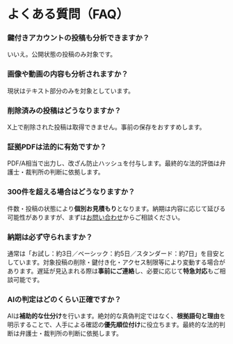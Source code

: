 # よくある質問（FAQ）

### 鍵付きアカウントの投稿も分析できますか？
いいえ。公開状態の投稿のみ対象です。

### 画像や動画の内容も分析されますか？
現状はテキスト部分のみを対象としています。

### 削除済みの投稿はどうなりますか？
X上で削除された投稿は取得できません。事前の保存をおすすめします。

### 証拠PDFは法的に有効ですか？
PDF/A相当で出力し、改ざん防止ハッシュを付与します。最終的な法的評価は弁護士・裁判所の判断に依拠します。

### 300件を超える場合はどうなりますか？
件数・投稿の状態により**個別お見積もり**となります。納期は内容に応じて延びる可能性がありますが、まずは[お問い合わせ](contact.md)からご相談ください。

### 納期は必ず守られますか？
通常は「お試し：約3日／ベーシック：約5日／スタンダード：約7日」を目安としています。対象投稿の削除・鍵付き化・アクセス制限等により変動する場合があります。遅延が見込まれる際は**事前にご連絡**し、必要に応じて**特急対応**もご相談可能です。

### AIの判定はどのくらい正確ですか？
AIは**補助的な仕分け**を行います。絶対的な真偽判定ではなく、**根拠語句と理由**を明示することで、人手による確認の**優先順位付け**に役立ちます。最終的な法的判断は弁護士・裁判所の判断に依拠します。